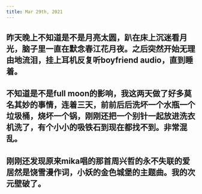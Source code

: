```yaml
---
title: Mar 29th, 2021
---
```


## 昨天晚上不知道是不是月亮太圆，趴在床上沉迷看月光，脑子里一直在默念春江花月夜。之后突然开始无理由地流泪，挂上耳机反复听boyfriend audio，直到睡着。
## 不知道是不是full moon的影响，我这两天做了好多莫名其妙的事情，连着三天，前前后后洗坏一个水瓶一个垃圾桶，烧坏一个锅，刚刚还把一个别针一起放进洗衣机洗了，有个小小的吸铁石到现在都找不到。非常混乱。
## 刚刚还发现原来mika唱的那首周兴哲的永不失联的爱居然是饶雪漫作词，小妖的金色城堡的主题曲。我的次元壁破了。
